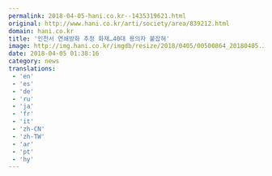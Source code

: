 ```yaml
---
permalink: 2018-04-05-hani.co.kr--1435319621.html
original: http://www.hani.co.kr/arti/society/area/839212.html
domain: hani.co.kr
title: '인천서 연쇄방화 추정 화재…40대 용의자 붙잡혀'
image: http://img.hani.co.kr/imgdb/resize/2018/0405/00500864_20180405.JPG
date: 2018-04-05 01:38:16
category: news
translations: 
 - 'en'
 - 'es'
 - 'de'
 - 'ru'
 - 'ja'
 - 'fr'
 - 'it'
 - 'zh-CN'
 - 'zh-TW'
 - 'ar'
 - 'pt'
 - 'hy'
---
```


